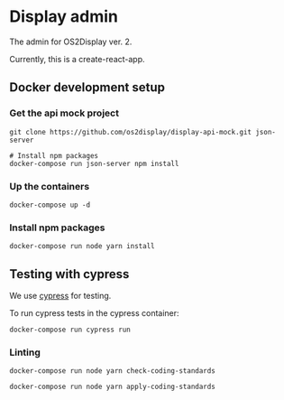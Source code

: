 # Display admin

The admin for OS2Display ver. 2.

Currently, this is a create-react-app.

## Docker development setup

### Get the api mock project

```
git clone https://github.com/os2display/display-api-mock.git json-server

# Install npm packages
docker-compose run json-server npm install
```

### Up the containers

```
docker-compose up -d
```

### Install npm packages

```
docker-compose run node yarn install
```

## Testing with cypress

We use [cypress](https://www.cypress.io/) for testing.

To run cypress tests in the cypress container:

```
docker-compose run cypress run
```

### Linting

```
docker-compose run node yarn check-coding-standards
```

```
docker-compose run node yarn apply-coding-standards
```
